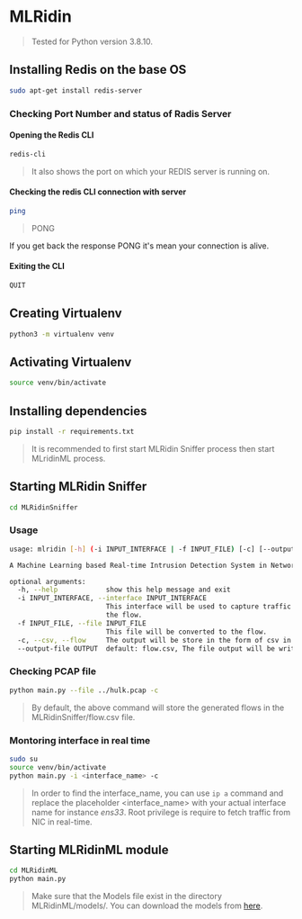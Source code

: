 # MLRidin

> Tested for Python version 3.8.10.


## Installing Redis on the base OS

```sh
sudo apt-get install redis-server
```
 
### Checking Port Number and status of Radis Server

#### Opening the Redis CLI

```sh
redis-cli
```

> It also shows the port on which your REDIS server is running on.

#### Checking the redis CLI connection with server

```sh
ping
```

> PONG

If you get back the response PONG it's mean your connection is alive.

#### Exiting the CLI

```sh
QUIT
```

## Creating Virtualenv
```sh
python3 -m virtualenv venv
```

## Activating Virtualenv
```sh
source venv/bin/activate
```

## Installing dependencies

```sh
pip install -r requirements.txt
```

> It is recommended to first start MLRidin Sniffer process then start MLridinML process.

## Starting MLRidin Sniffer

```sh
cd MLRidinSniffer
```


### Usage
```sh
usage: mlridin [-h] (-i INPUT_INTERFACE | -f INPUT_FILE) [-c] [--output-file OUTPUT]

A Machine Learning based Real-time Intrusion Detection System in Network

optional arguments:
  -h, --help            show this help message and exit
  -i INPUT_INTERFACE, --interface INPUT_INTERFACE
                        This interface will be used to capture traffic in order to convert it into
                        the flow.
  -f INPUT_FILE, --file INPUT_FILE
                        This file will be converted to the flow.
  -c, --csv, --flow     The output will be store in the form of csv in output file.
  --output-file OUTPUT  default: flow.csv, The file output will be written to.
```

### Checking PCAP file
```sh
python main.py --file ../hulk.pcap -c
```

> By default, the above command will store the generated flows in the MLRidinSniffer/flow.csv file.

### Montoring interface in real time
```sh
sudo su
source venv/bin/activate
python main.py -i <interface_name> -c
```


> In order to find the interface_name, you can use `ip a` command and replace the placeholder <interface_name> with your actual interface name for instance *ens33*.
> Root privilege is require to fetch traffic from NIC in real-time.

## Starting MLRidinML module


```sh
cd MLRidinML
python main.py
```

> Make sure that the Models file exist in the directory MLRidinML/models/. You can download the models from [here](https://drive.google.com/drive/folders/1lsnKWekcpcg3aNv-FMzvVL8KnlahTARi?usp=sharing).
